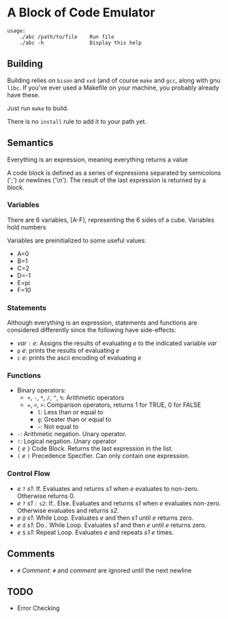 # A Block of Code Emulator
```
usage:
    ./abc /path/to/file    Run file
    ./abc -h               Display this help
```

## Building
Building relies on `bison` and `xxd` (and of course `make` and `gcc`, along
with gnu `libc`. If you've ever used a Makefile on your machine, you probably
already have these.

Just run `make` to build.

There is no `install` rule to add it to your path yet.

## Semantics
Everything is an expression, meaning everything returns a value

A code block is defined as a series of expressions separated by semicolons
(';') or newlines ('\n'). The result of the last expression is returned by
a block.

### Variables
There are 6 variables, [A-F], representing the 6 sides of a cube.
Variables hold numbers

Variables are preinitialized to some useful values:
* A=0
* B=1
* C=2
* D=-1
* E=pi
* F=10

### Statements
Although everything is an expression, statements and functions are considered
differently since the following have side-effects:
* *var* `:` *e*: Assigns the results of evaluating *e* to the indicated
    variable *var*
* `p` *e*: prints the results of evaluating *e*
* `c` *e*: prints the ascii encoding of evaluating *e*

### Functions
* Binary operators:
    * `+`, `-`, `*`, `/`, `^`, `%`: Arithmetic operators
    * `=`, `<`, `>`: Comparison operators, returns 1 for TRUE, 0 for FALSE
        * `l`: Less than or equal to
        * `g`: Greater than or equal to
        * `~`: Not equal to
* `-`: Arithmetic negation. Unary operator.
* `!`: Logical negation. Unary operator
* `{` *e* `}` Code Block. Returns the last expression in the list.
* `(` *e* `)` Precedence Specifier. Can only contain one expression.

### Control Flow
* *e* `?` *s1*: If. Evaluates and returns *s1* when *e* evaluates to
    non-zero. Otherwise returns 0.
* *e* `?` *s1* `:` `s2`: If.. Else. Evaluates and returns *s1* when *e*
    evaluates non-zero. Otherwise evaluates and returns *s2*.
* *e* `@` *s1*: While Loop. Evaluates *e* and then *s1* until *e* returns
    zero.
* *e* `d` *s1*: Do.. While Loop. Evaluates *s1* and then *e* until *e*
    returns zero.
* *e* `$` *s1*: Repeat Loop. Evaluates *e* and repeats *s1* *e* times.


## Comments
* `#` *Comment*: `#` and *comment* are ignored until the next newline

## TODO
* Error Checking
